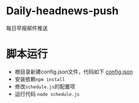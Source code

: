 # Daily-headnews-push
每日早报邮件推送
# 脚本运行
- 根目录新建config.json文件，代码如下
[config.json](./intro.jpg)
- 安装依赖`npm install`
- 修改`schedule.js`的配置项
- 运行代码 `node schedule.js`
